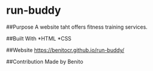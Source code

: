 # run-buddy

##Purpose 
A website taht offers fitness training services.

##Built With
*HTML
*CSS

##Website
https://benitocr.github.io/run-buddy/

##Contribution
Made  by Benito
